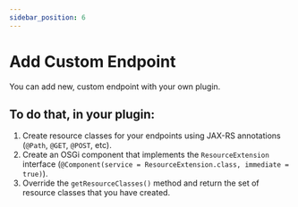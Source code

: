 ```yaml
---
sidebar_position: 6
---
```

# Add Custom Endpoint

You can add new, custom endpoint with your own plugin.

## To do that, in your plugin:

1. Create resource classes for your endpoints using JAX-RS annotations (`@Path`, `@GET`, `@POST`, etc).
2. Create an OSGi component that implements the `ResourceExtension` interface (`@Component(service = ResourceExtension.class, immediate = true)`).
3. Override the `getResourceClasses()` method and return the set of resource classes that you have created.